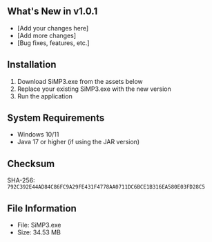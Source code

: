 ﻿## What's New in v1.0.1

- [Add your changes here]
- [Add more changes]
- [Bug fixes, features, etc.]

## Installation

1. Download SiMP3.exe from the assets below
2. Replace your existing SiMP3.exe with the new version
3. Run the application

## System Requirements

- Windows 10/11
- Java 17 or higher (if using the JAR version)

## Checksum

SHA-256: `792C392E44AD84C86FC9A29FE431F4778AA0711DC6BCE1B316EA580E03FD28C5`

## File Information

- File: SiMP3.exe
- Size: 34.53 MB
